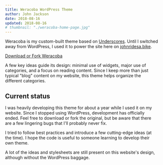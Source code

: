 ```yaml
---
title: Weracoba WordPress Theme
author: John Jackson
date: 2018-08-16
updated: 2018-08-16
# thumbnail: "./weracoba-home-page.jpg"
---
```

Weracoba is my custom-built theme based on [Underscores](https://underscores.me/). Until I switched away from WordPress, I used it to power the site here on [johnridesa.bike](https://johnridesa.bike/).

<div class="wp-block-button aligncenter download"><a class="button-link__link" href="https://github.com/johnridesabike/Weracoba">Download or Fork Weracoba</a></div>

A few key ideas guide its design: minimal use of widgets, major use of categories, and a focus on reading content. Since I keep more than just typical "blog" content on my website, this theme helps organize the different categories.

## Current status

I was heavily developing this theme for about a year while I used it on my website. Since I stopped using WordPress, development has officially ended. Feel free to download or fork the original, but be aware that there are a few lingering bugs that I'll probably never fix.

I tried to follow best practices and introduce a few cutting-edge ideas (at the time). I hope the code is useful to someone learning to develop their own theme. 

A lot of the ideas and stylesheets are still present on this website's design, although without the WordPress baggage.
